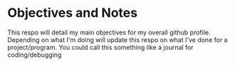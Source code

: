 # Objectives and Notes
 This respo will detail my main objectives for my overall github profile. Depending on what I'm doing will update this respo on what I've done for a project/program. You could call this something like a journal for coding/debugging
 
 

 
